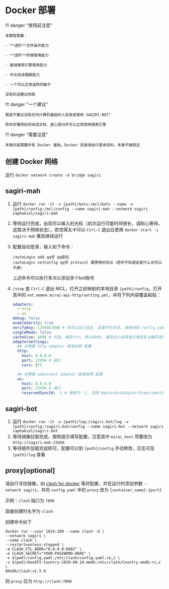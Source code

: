 # Docker 部署

!!! danger "使用前注意"
    
    本教程需要：
    
    - **进阶**文件操作能力
    
    - **进阶**终端使用能力
    
    - 基础搜索引擎使用能力
    
    - 中文阅读理解能力
    
    - 一个可以正常运转的脑子
    
    没有的话建议快跑

!!! danger "一个建议"
    
    极度不建议没有任何计算机基础的人安装或使用 SAGIRI-BOT!
    
    除非你懂得如何阅读文档、虚心提问并可以正常使用搜索引擎

!!! danger "需要注意"

    本章内容需要你有 Docker 基础，Docker 安装请自行查询资料，本章不做叙述

## 创建 Docker 网络

运行 `docker network create -d bridge sagiri`

## sagiri-mah

1. 运行 `docker run -it -v [path]/bots:/mcl/bots --name -v [path]/config:/mcl/config --name sagiri-mah --network sagiri zaphakiel/sagiri-mah`
2. 等待运行完成，出现可以输入的光标（初次运行可能时间很长，请耐心等待，这取决于网络状态），若觉得太卡可以 `Ctrl-C` 退出后使用 `docker start -i sagiri-mah` 重启继续运行
3. 配置自动登录，输入如下命令：
    ```
    /autoLogin add qq号 qq密码
    /autoLogin setConfig qq号 protocol 要更换的协议（若你不知道这是什么也可以不换）
    ```
   上述命令可以执行多次以添加多个bot账号
4. `/stop` 或 `Ctrl-C` 退出 MCL，打开之前映射的本地目录 `[path]/config`，打开其中的 `net.mamoe.mirai-api-http/setting.yml`，并将下列内容覆盖粘贴：

    ```yaml
    adapters:
      - http
      - ws
    debug: false
    enableVerify: true
    verifyKey: 1234567890 # 你可以自己设定, 这里作为示范, 请保持和 config.yaml 中 verify_key 项一致
    singleMode: false
    cacheSize: 4096 # 可选, 缓存大小, 默认4096. 缓存过小会导致引用回复与撤回消息失败
    adapterSettings:
      ## 详情看 http adapter 使用说明 配置
      http:
        host: 0.0.0.0
        port: 23456 # 端口
        cors: [*]

      ## 详情看 websocket adapter 使用说明 配置
      ws:
        host: 0.0.0.0
        port: 23456 # 端口
        reservedSyncId: -1 # 确保为 -1, 否则 WebsocketAdapter(Experimental) 没法正常工作.
    
    ```
   
## sagiri-bot

1. 运行 `docker run -it -v [path]/log:/sagiri-bot/log -v [path]/config:/sagiri-bot/config --name sagiri-bot --network sagiri zaphakiel/sagiri-bot`
2. 等待镜像拉取完成，按照提示填写配置，注意其中 `mirai_host` 项要改为 `http://sagiri-mah:23456`
3. 等待插件加载完成即可，配置可以到 `[path]/config` 手动修改，日志可在 `[path]/log` 查看

## proxy[optional]

请自行寻找镜像，如 [clash for docker](https://hub.docker.com/r/80x86/clash#!) 等并配置，并在运行时添加参数 `--network sagiri`，并将 `config.yaml` 中的 `proxy` 改为 `{container_name}:{port}`

示例：`clash` 端口为 `7890`

容器创建时名字为 `clash`

创建命令如下
```docker
docker run --user 1024:100 --name clash -d \
--network sagiri \
--name clash \
--restart=unless-stopped \
-e CLASH_CTL_ADDR="0.0.0.0:8082" \
-e CLASH_SECRET="YOUR-PASSWORD-HERE" \
-v $(pwd)/config.yaml:/etc/clash/config.yaml:ro,z \
-v $(pwd)/GeoIP2-Country-2020-08-18.mmdb:/etc/clash/Country.mmdb:ro,z \
80x86/clash:v1.5.0
```
则 `proxy` 应为 `http://clash:7890`
